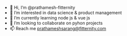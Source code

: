 - 👋 Hi, I’m @prathamesh-fitternity
- 👀 I’m interested in data science & product management
- 🌱 I’m currently learning node js & vue js
- 💞️ I’m looking to collaborate on pyhon projects
- 📫 Reach me prathameshsarang@fitternity.com

<!---
prathamesh-fitternity/prathamesh-fitternity is a ✨ special ✨ repository because its `README.md` (this file) appears on your GitHub profile.
You can click the Preview link to take a look at your changes.
--->

